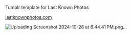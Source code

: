 Tumblr template for Last Known Photos

[lastknownphotos.com](https://lastknownphoto.com/)

![Uploading Screenshot 2024-10-28 at 6.44.41 PM.png…]()
